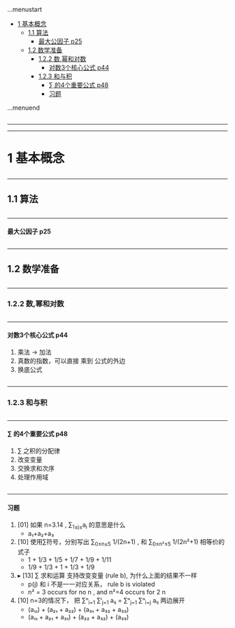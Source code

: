 ...menustart

 - [1 基本概念](#e2eacd7682da9cbbe6ef5c7f7f46e0c9)
     - [1.1 算法](#2038b74a59732d49c0b0ea63cdbf1b92)
         - [最大公因子 p25](#5c24436ab4a559d88fa463ebb23d97ba)
     - [1.2 数学准备](#40e8e60e979a1557f0c11a716fedbf3d)
         - [1.2.2 数,幂和对数](#586726bc017eef106d007f94129a6bb7)
             - [对数3个核心公式 p44](#55c6abab1fbd46d964286ed20180e8ed)
         - [1.2.3 和与积](#112d0bcd04aad80080198b2d71abdfc4)
             - [∑ 的4个重要公式 p48](#465f88f18c7b4bd6f07eb5bc5f5b1444)
             - [习题](#16eef0f4171c71d9c079b4407015be99)

...menuend


<h2 id="e2eacd7682da9cbbe6ef5c7f7f46e0c9"></h2>

-----
-----

# 1 基本概念

<h2 id="2038b74a59732d49c0b0ea63cdbf1b92"></h2>

-----

## 1.1 算法

<h2 id="5c24436ab4a559d88fa463ebb23d97ba"></h2>

-----

#### 最大公因子 p25

<h2 id="40e8e60e979a1557f0c11a716fedbf3d"></h2>

-----

## 1.2 数学准备

<h2 id="586726bc017eef106d007f94129a6bb7"></h2>

-----

### 1.2.2 数,幂和对数

<h2 id="55c6abab1fbd46d964286ed20180e8ed"></h2>

-----

#### 对数3个核心公式 p44

 1. 乘法 -> 加法
 2. 真数的指数，可以直接 乘到 公式的外边
 3. 换底公式
 

<h2 id="112d0bcd04aad80080198b2d71abdfc4"></h2>

-----

### 1.2.3 和与积

<h2 id="465f88f18c7b4bd6f07eb5bc5f5b1444"></h2>

-----

#### ∑ 的4个重要公式 p48

 1. ∑ 之积的分配律
 2. 改变变量
 3. 交换求和次序
 4. 处理作用域


<h2 id="16eef0f4171c71d9c079b4407015be99"></h2>

-----

#### 习题

 1. [01] 如果 n=3.14 , ∑<sub>1≤j≤</sub>aⱼ 的意思是什么
    - a₁+a₂+a₃
 2. [10] 使用∑符号，分别写出 ∑<sub>0≤n≤5</sub> 1/(2n+1) , 和 ∑<sub>0≤n²≤5</sub> 1/(2n²+1) 相等价的式子
    - 1 + 1/3 + 1/5 + 1/7 + 1/9 + 1/11
    - 1/9 + 1/3 + 1 + 1/3 + 1/9
 3. ▸ [13] ∑ 求和运算 支持改变变量 (rule b), 为什么上面的结果不一样
    - p(j) 和 i 不是一一对应关系， rule b is violated
    - n² = 3  occurs for no n , and n²=4 occurs for 2 n
 4. [10] n=3的情况下， 把  ∑ⁿ<sub>i=1</sub> ∑ⁱ<sub>j=1</sub> aᵢⱼ = ∑ⁿ<sub>j=1</sub> ∑ⁿ<sub>i=j</sub> aᵢⱼ 两边展开
    - (a₁₁) + (a₂₁ + a₂₂) + (a₃₁ + a₃₂ + a₃₃)
    - (a₁₁ + a₂₁ + a₃₁) + (a₂₂ + a₃₂) + (a₃₃) 


